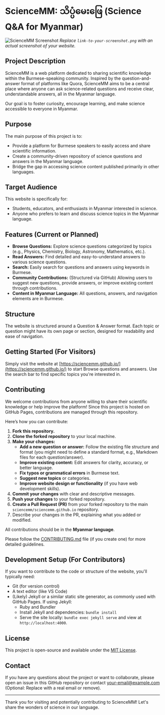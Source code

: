 # ScienceMM: သိပ္ပံမေးဖြေ (Science Q&A for Myanmar)

![ScienceMM Screenshot](link-to-your-screenshot.png)
*Replace `link-to-your-screenshot.png` with an actual screenshot of your website.*

## Project Description

ScienceMM is a web platform dedicated to sharing scientific knowledge within the Burmese-speaking community. Inspired by the question-and-answer format of platforms like Quora, ScienceMM aims to be a central place where anyone can ask science-related questions and receive clear, understandable answers, all in the Myanmar language.

Our goal is to foster curiosity, encourage learning, and make science accessible to everyone in Myanmar.

## Purpose

The main purpose of this project is to:
* Provide a platform for Burmese speakers to easily access and share scientific information.
* Create a community-driven repository of science questions and answers in the Myanmar language.
* Bridge the gap in accessing science content published primarily in other languages.

## Target Audience

This website is specifically for:
* Students, educators, and enthusiasts in Myanmar interested in science.
* Anyone who prefers to learn and discuss science topics in the Myanmar language.

## Features (Current or Planned)

* **Browse Questions:** Explore science questions categorized by topics (e.g., Physics, Chemistry, Biology, Astronomy, Mathematics, etc.).
* **Read Answers:** Find detailed and easy-to-understand answers to various science questions.
* **Search:** Easily search for questions and answers using keywords in Burmese.
* **Community Contributions:** (Structured via GitHub) Allowing users to suggest new questions, provide answers, or improve existing content through contributions.
* **Content in Myanmar Language:** All questions, answers, and navigation elements are in Burmese.

## Structure

The website is structured around a Question & Answer format. Each topic or question might have its own page or section, designed for readability and ease of navigation.

## Getting Started (For Visitors)

Simply visit the website at [https://sciencemm.github.io/](https://sciencemm.github.io/) to start Browse questions and answers. Use the search bar to find specific topics you're interested in.

## Contributing

We welcome contributions from anyone willing to share their scientific knowledge or help improve the platform! Since this project is hosted on GitHub Pages, contributions are managed through this repository.

Here’s how you can contribute:

1.  **Fork this repository.**
2.  **Clone the forked repository** to your local machine.
3.  **Make your changes:**
    * **Add a new question or answer:** Follow the existing file structure and format (you might need to define a standard format, e.g., Markdown files for each question/answer).
    * **Improve existing content:** Edit answers for clarity, accuracy, or better language.
    * **Fix typos or grammatical errors** in Burmese text.
    * **Suggest new topics** or categories.
    * **Improve website design or functionality** (if you have web development skills).
4.  **Commit your changes** with clear and descriptive messages.
5.  **Push your changes** to your forked repository.
6.  **Create a Pull Request (PR)** from your forked repository to the main `sciencemm/sciencemm.github.io` repository.
7.  Describe your changes in the PR, explaining what you added or modified.

All contributions should be in the **Myanmar language**.

Please follow the [CONTRIBUTING.md](CONTRIBUTING.md) file (if you create one) for more detailed guidelines.

## Development Setup (For Contributors)

If you want to contribute to the code or structure of the website, you'll typically need:

* Git (for version control)
* A text editor (like VS Code)
* (Likely) Jekyll or a similar static site generator, as commonly used with GitHub Pages. If using Jekyll:
    * Ruby and Bundler
    * Install Jekyll and dependencies: `bundle install`
    * Serve the site locally: `bundle exec jekyll serve` and view at `http://localhost:4000`.

## License

This project is open-source and available under the [MIT License](LICENSE).

## Contact

If you have any questions about the project or want to collaborate, please open an issue in this GitHub repository or contact [your-email@example.com](mailto:your-email@example.com) (Optional: Replace with a real email or remove).

---

Thank you for visiting and potentially contributing to ScienceMM! Let's share the wonders of science in our language.
